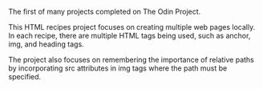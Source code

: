 The first of many projects completed on The Odin Project.

This HTML recipes project focuses on creating multiple web pages locally. In each recipe, there are multiple HTML tags being used, such as anchor, img, and heading tags.

The project also focuses on remembering the importance of relative paths by incorporating src attributes in img tags where the path must be specified.
